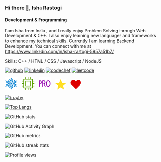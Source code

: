 ### Hi there 👋, Isha Rastogi
#### Development & Programming
I'am Isha from India , and I really enjoy Problem Solving through Web Development & C++. I also enjoy learning new languages and frameworks to enhance my technical skills. Currently I am learning Backend Development. You can connect with me at https://www.linkedin.com/in/isha-rastogi-5957a51b7/

Skills: C++ / HTML / CSS / Javascript / NodeJS



[<img src='https://cdn.jsdelivr.net/npm/simple-icons@3.0.1/icons/github.svg' alt='github' height='40'>](https://github.com/Isha427)  [<img src='https://cdn.jsdelivr.net/npm/simple-icons@3.0.1/icons/linkedin.svg' alt='linkedin' height='40'>](https://www.linkedin.com/in/isha-rastogi-5957a51b7/)  [<img src='https://cdn.jsdelivr.net/npm/simple-icons@3.0.1/icons/codechef.svg' alt='codechef' height='40'>](https://www.codechef.com/users/isha14)  [<img src='https://cdn.jsdelivr.net/npm/simple-icons@3.0.1/icons/leetcode.svg' alt='leetcode' height='40'>](https://leetcode.com/isharastogi/)  

<a href='https://archiveprogram.github.com/'><img src='https://raw.githubusercontent.com/acervenky/animated-github-badges/master/assets/acbadge.gif' width='40' height='40'></a> <a href='https://docs.github.com/en/developers'><img src='https://raw.githubusercontent.com/acervenky/animated-github-badges/master/assets/devbadge.gif' width='40' height='40'></a> <a href='https://github.com/pricing'><img src='https://raw.githubusercontent.com/acervenky/animated-github-badges/master/assets/pro.gif' width='40' height='40'></a> <a href='https://stars.github.com/'><img src='https://raw.githubusercontent.com/acervenky/animated-github-badges/master/assets/starbadge.gif' width='35' height='35'></a> <a href='https://docs.github.com/en/github/supporting-the-open-source-community-with-github-sponsors'><img src='https://raw.githubusercontent.com/acervenky/animated-github-badges/master/assets/sponsorbadge.gif' width='35' height='35'></a> 

[![trophy](https://github-profile-trophy.vercel.app/?username=Isha427)](https://github.com/ryo-ma/github-profile-trophy)

[![Top Langs](https://github-readme-stats.vercel.app/api/top-langs/?username=Isha427)](https://github.com/anuraghazra/github-readme-stats)

![GitHub stats](https://github-readme-stats.vercel.app/api?username=Isha427&show_icons=true&count_private=true)  

![GitHub Activity Graph](https://activity-graph.herokuapp.com/graph?username=Isha427)  

![GitHub metrics](https://metrics.lecoq.io/Isha427)  

![GitHub streak stats](https://github-readme-streak-stats.herokuapp.com/?user=Isha427)  

![Profile views](https://gpvc.arturio.dev/Isha427)  
